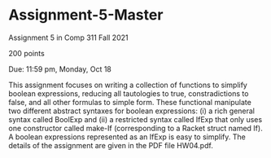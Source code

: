 # Assignment-5-Master
Assignment 5 in Comp 311 Fall 2021

200 points

Due: 11:59 pm, Monday, Oct 18

This assignment focuses on writing a collection of functions to simplify boolean expressions, reducing all tautologies to true, constradictions to false, and all other formulas to simple form. These functional manipulate two different abstract syntaxes for boolean expressions: (i) a rich general syntax called BoolExp and (ii) a restricted syntax called
IfExp that only uses one constructor called make-If (corresponding to a Racket struct named If).  A boolean expressions represented as an IfExp is easy to simplify.
The details of the assignment are given in the PDF file HW04.pdf.
